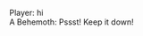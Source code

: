 Player: hi  
A Behemoth: Pssst! Keep it down! <gives you an elaborate report on monster activity>  
